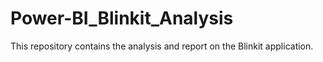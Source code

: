 # Power-BI_Blinkit_Analysis
This repository contains the analysis and report on the Blinkit application.
